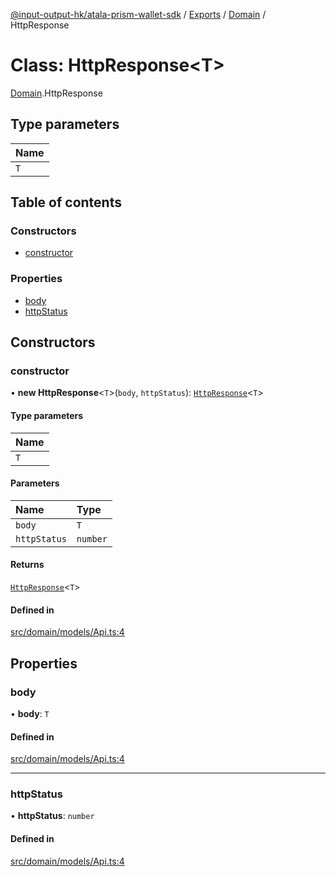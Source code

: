[@input-output-hk/atala-prism-wallet-sdk](../README.md) / [Exports](../modules.md) / [Domain](../modules/Domain.md) / HttpResponse

# Class: HttpResponse\<T\>

[Domain](../modules/Domain.md).HttpResponse

## Type parameters

| Name |
| :------ |
| `T` |

## Table of contents

### Constructors

- [constructor](Domain.HttpResponse.md#constructor)

### Properties

- [body](Domain.HttpResponse.md#body)
- [httpStatus](Domain.HttpResponse.md#httpstatus)

## Constructors

### constructor

• **new HttpResponse**\<`T`\>(`body`, `httpStatus`): [`HttpResponse`](Domain.HttpResponse.md)\<`T`\>

#### Type parameters

| Name |
| :------ |
| `T` |

#### Parameters

| Name | Type |
| :------ | :------ |
| `body` | `T` |
| `httpStatus` | `number` |

#### Returns

[`HttpResponse`](Domain.HttpResponse.md)\<`T`\>

#### Defined in

[src/domain/models/Api.ts:4](https://github.com/input-output-hk/atala-prism-wallet-sdk-ts/blob/3f28060/src/domain/models/Api.ts#L4)

## Properties

### body

• **body**: `T`

#### Defined in

[src/domain/models/Api.ts:4](https://github.com/input-output-hk/atala-prism-wallet-sdk-ts/blob/3f28060/src/domain/models/Api.ts#L4)

___

### httpStatus

• **httpStatus**: `number`

#### Defined in

[src/domain/models/Api.ts:4](https://github.com/input-output-hk/atala-prism-wallet-sdk-ts/blob/3f28060/src/domain/models/Api.ts#L4)
